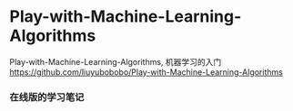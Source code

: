 # Play-with-Machine-Learning-Algorithms
Play-with-Machine-Learning-Algorithms, 机器学习的入门
https://github.com/liuyubobobo/Play-with-Machine-Learning-Algorithms


### 在线版的学习笔记